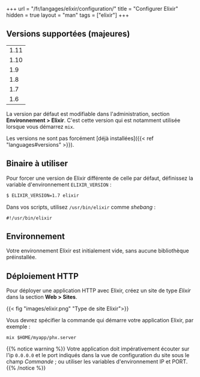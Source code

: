 +++
url = "/fr/langages/elixir/configuration/"
title = "Configurer Elixir"
hidden = true
layout = "man"
tags = ["elixir"]
+++

## Versions supportées (majeures)


| |
| --------------------------------------- |
| 1.11                                    |
| 1.10                                    |
| 1.9                                     |
| 1.8                                     |
| 1.7                                     |
| 1.6                                     |

La version par défaut est modifiable dans l'administration, section **Environnement > Elixir**. C'est cette version qui est notamment utilisée lorsque vous démarrez `mix`.

Les versions ne sont pas forcément [déjà installées]({{< ref "languages#versions" >}}).

## Binaire à utiliser

Pour forcer une version de Elixir différente de celle par défaut, définissez la variable d'environnement `ELIXIR_VERSION` :

```sh
$ ELIXIR_VERSION=1.7 elixir
```

Dans vos scripts, utilisez `/usr/bin/elixir` comme *shebang* :

```
#!/usr/bin/elixir
```

## Environnement

Votre environnement Elixir est initialement vide, sans aucune bibliothèque préinstallée.

## Déploiement HTTP

Pour déployer une application HTTP avec Elixir, créez un site de type *Elixir* dans la section **Web > Sites**.

{{< fig "images/elixir.png" "Type de site Elixir">}}

Vous devrez spécifier la commande qui démarre votre application Elixir, par exemple :

```
mix $HOME/myapp/phx.server
```

{{% notice warning %}}
Votre application doit impérativement écouter sur l'ip `0.0.0.0` et le port indiqués dans la vue de configuration du site sous le champ *Commande* ; ou utiliser les variables d'environnement IP et PORT.
{{% /notice %}}
